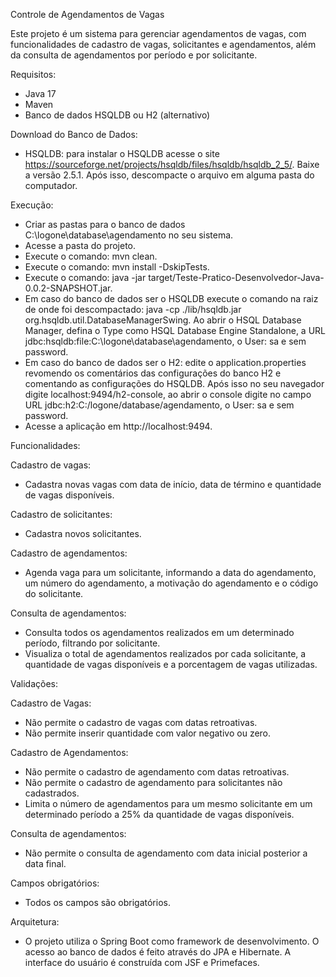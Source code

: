 Controle de Agendamentos de Vagas

Este projeto é um sistema para gerenciar agendamentos de vagas, com funcionalidades de cadastro de vagas, solicitantes e agendamentos, além da consulta de agendamentos por período e por solicitante.

Requisitos:
- Java 17
- Maven
- Banco de dados HSQLDB ou H2 (alternativo)

Download do Banco de Dados:
- HSQLDB: para instalar o HSQLDB acesse o site https://sourceforge.net/projects/hsqldb/files/hsqldb/hsqldb_2_5/. Baixe a versão 2.5.1. Após isso, descompacte o arquivo em alguma pasta do computador.

Execução:

- Criar as pastas para o banco de dados C:\logone\database\agendamento no seu sistema.
- Acesse a pasta do projeto.
- Execute o comando: mvn clean.
- Execute o comando: mvn install -DskipTests.
- Execute o comando: java -jar target/Teste-Pratico-Desenvolvedor-Java-0.0.2-SNAPSHOT.jar.
- Em caso do banco de dados ser o HSQLDB execute o comando na raiz de onde foi descompactado: java -cp ./lib/hsqldb.jar org.hsqldb.util.DatabaseManagerSwing. Ao abrir o HSQL Database Manager, defina o Type como HSQL Database Engine Standalone, a URL jdbc:hsqldb:file:C:\logone\database\agendamento, o User: sa e sem password.
- Em caso do banco de dados ser o H2: edite o application.properties revomendo os comentários das configurações do banco H2 e comentando as configurações do HSQLDB. Após isso no seu navegador digite localhost:9494/h2-console, ao abrir o console digite no campo URL jdbc:h2:C:/logone/database/agendamento, o User: sa e sem password.
- Acesse a aplicação em http://localhost:9494.

Funcionalidades:

Cadastro de vagas:
- Cadastra novas vagas com data de início, data de término e quantidade de vagas disponíveis.

Cadastro de solicitantes:
- Cadastra novos solicitantes.

Cadastro de agendamentos:
- Agenda vaga para um solicitante, informando a data do agendamento, um número do agendamento, a motivação do agendamento e o código do solicitante.

Consulta de agendamentos:
- Consulta todos os agendamentos realizados em um determinado período, filtrando por solicitante.
- Visualiza o total de agendamentos realizados por cada solicitante, a quantidade de vagas disponíveis e a porcentagem de vagas utilizadas.

Validações:

Cadastro de Vagas:
- Não permite o cadastro de vagas com datas retroativas.
- Não permite inserir quantidade com valor negativo ou zero.

Cadastro de Agendamentos:
- Não permite o cadastro de agendamento com datas retroativas.
- Não permite o cadastro de agendamento para solicitantes não cadastrados.
- Limita o número de agendamentos para um mesmo solicitante em um determinado período a 25% da quantidade de vagas disponíveis.

Consulta de agendamentos:
- Não permite o consulta de agendamento com data inicial posterior a data final.

Campos obrigatórios:
- Todos os campos são obrigatórios.

Arquitetura:
- O projeto utiliza o Spring Boot como framework de desenvolvimento. O acesso ao banco de dados é feito através do JPA e Hibernate. A interface do usuário é construída com JSF e Primefaces.
